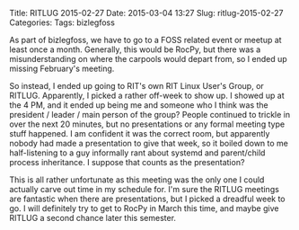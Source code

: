 Title: RITLUG 2015-02-27
Date: 2015-03-04 13:27
Slug: ritlug-2015-02-27
Categories:
Tags: bizlegfoss

As part of bizlegfoss, we have to go to a FOSS related event or meetup at least once a month. Generally, this would be RocPy, but there was a misunderstanding on where the carpools would depart from, so I ended up missing February's meeting.

So instead, I ended up going to RIT's own RIT Linux User's Group, or RITLUG. Apparently, I picked a rather off-week to show up. I showed up at the 4 PM, and it ended up being me and someone who I think was the president / leader / main person of the group? People continued to trickle in over the next 20 minutes, but no presentations or any formal meeting type stuff happened. I am confident it was the correct room, but apparently nobody had made a presentation to give that week, so it boiled down to me half-listening to a guy informally rant about systemd and parent/child process inheritance. I suppose that counts as the presentation?

This is all rather unfortunate as this meeting was the only one I could actually carve out time in my schedule for. I'm sure the RITLUG meetings are fantastic when there are presentations, but I picked a dreadful week to go. I will definitely try to get to RocPy in March this time, and maybe give RITLUG a second chance later this semester.